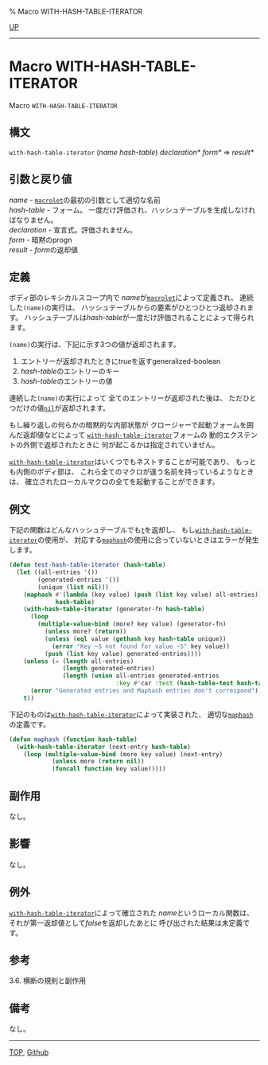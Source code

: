 % Macro WITH-HASH-TABLE-ITERATOR

[UP](18.2.html)  

---

# Macro **WITH-HASH-TABLE-ITERATOR**


Macro `WITH-HASH-TABLE-ITERATOR`


## 構文

`with-hash-table-iterator` (*name* *hash-table*) *declaration\** *form\**
 => *result\**


## 引数と戻り値

*name* - [`macrolet`](5.3.flet.html)の最初の引数として適切な名前  
*hash-table* - フォーム。
一度だけ評価され、ハッシュテーブルを生成しなければなりません。  
*declaration* - 宣言式。評価されません。  
*form* - 暗黙のprogn  
*result* - *form*の返却値


## 定義

ボディ部のレキシカルスコープ内で
*name*が[`macrolet`](5.3.flet.html)によって定義され、
連続した`(name)`の実行は、
ハッシュテーブルからの要素がひとつひとつ返却されます。
ハッシュテーブルは*hash-table*が一度だけ評価されることによって得られます。

`(name)`の実行は、下記に示す3つの値が返却されます。

1. エントリーが返却されたときに*true*を返すgeneralized-boolean
2. *hash-table*のエントリーのキー
3. *hash-table*のエントリーの値

連続した`(name)`の実行によって
全てのエントリーが返却された後は、
ただひとつだけの値[`nil`](5.3.nil-variable.html)が返却されます。

もし繰り返しの何らかの暗黙的な内部状態が
クロージャーで起動フォームを囲んだ返却値などによって
[`with-hash-table-iterator`](18.2.with-hash-table-iterator.html)フォームの
動的エクステントの外側で返却されたときに
何が起こるかは指定されていません。

[`with-hash-table-iterator`](18.2.with-hash-table-iterator.html)はいくつでもネストすることが可能であり、
もっとも内側のボディ部は、
これら全てのマクロが違う名前を持っているようなときは、
確立されたローカルマクロの全てを起動することができます。


## 例文

下記の関数はどんなハッシュテーブルでも[`t`](5.3.t-variable.html)を返却し、
もし[`with-hash-table-iterator`](18.2.with-hash-table-iterator.html)の使用が、
対応する[`maphash`](18.2.maphash.html)の使用に合っていないときはエラーが発生します。

```lisp
(defun test-hash-table-iterator (hash-table)
  (let ((all-entries '())
        (generated-entries '())
        (unique (list nil)))
    (maphash #'(lambda (key value) (push (list key value) all-entries))
             hash-table)
    (with-hash-table-iterator (generator-fn hash-table)
      (loop     
        (multiple-value-bind (more? key value) (generator-fn)
          (unless more? (return))
          (unless (eql value (gethash key hash-table unique))
            (error "Key ~S not found for value ~S" key value))
          (push (list key value) generated-entries))))
    (unless (= (length all-entries)
               (length generated-entries)
               (length (union all-entries generated-entries
                              :key #'car :test (hash-table-test hash-table))))
      (error "Generated entries and Maphash entries don't correspond"))
    t))
```

下記のものは[`with-hash-table-iterator`](18.2.with-hash-table-iterator.html)によって実装された、
適切な[`maphash`](18.2.maphash.html)の定義です。

```lisp
(defun maphash (function hash-table)
  (with-hash-table-iterator (next-entry hash-table)
    (loop (multiple-value-bind (more key value) (next-entry)
            (unless more (return nil))
            (funcall function key value)))))
```


## 副作用

なし。


## 影響

なし。


## 例外

[`with-hash-table-iterator`](18.2.with-hash-table-iterator.html)によって確立された
*name*というローカル関数は、
それが第一返却値として*false*を返却したあとに
呼び出された結果は未定義です。


## 参考

3.6. 横断の規則と副作用


## 備考

なし。


---
[TOP](index.html),  [Github](https://github.com/nptcl/npt-japanese)

